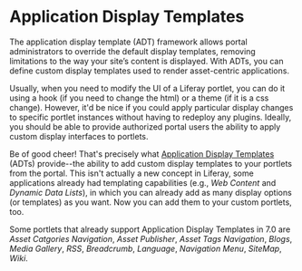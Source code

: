 # Application Display Templates [](id=application-display-templates)

The application display template (ADT) framework allows portal administrators to
override the default display templates, removing limitations to the way your 
site’s content is displayed. With ADTs, you can define custom display templates
used to render asset-centric applications.

Usually, when you need to modify the UI of a Liferay portlet, you can do it 
using a hook (if you need to change the html) or a theme (if it is a css change).
However, it'd be nice if you could apply particular display changes to specific
portlet instances without having to redeploy any plugins. Ideally, you should be
able to provide authorized portal users the ability to apply custom display
interfaces to portlets.

Be of good cheer! That's precisely what
[Application Display Templates](/discover/portal/-/knowledge_base/6-2/using-application-display-templates)
(ADTs) provide--the ability to add custom display templates to your portlets from
the portal. This isn't actually a new concept in Liferay, some applications
already had templating capabilities (e.g., *Web Content* and *Dynamic Data 
Lists*), in which you can already add as many display options (or templates) as
you want. Now you can add them to your custom portlets, too.

Some portlets that already support Application Display Templates in 7.0 are 
*Asset Catgories Navigation*, *Asset Publisher*, *Asset Tags Navigation*, 
*Blogs*, *Media Gallery*, *RSS*, *Breadcrumb*, *Language*, *Navigation Menu*,
*SiteMap*, *Wiki*.


